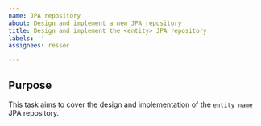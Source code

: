 ```yaml
---
name: JPA repository
about: Design and implement a new JPA repository
title: Design and implement the <entity> JPA repository
labels: ''
assignees: ressec

---
```


## Purpose

This task aims to cover the design and implementation of the `entity name` JPA repository.
